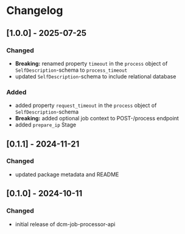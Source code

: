 # Changelog

## [1.0.0] - 2025-07-25

### Changed

- **Breaking:** renamed property `timeout` in the `process` object of `SelfDescription`-schema to `process_timeout` 
- updated `SelfDescription`-schema to include relational database

### Added

- added property `request_timeout` in the `process` object of `SelfDescription`-schema
- **Breaking:** added optional job context to POST-/process endpoint
- added `prepare_ip` Stage

## [0.1.1] - 2024-11-21

### Changed

- updated package metadata and README

## [0.1.0] - 2024-10-11

### Changed

- initial release of dcm-job-processor-api
